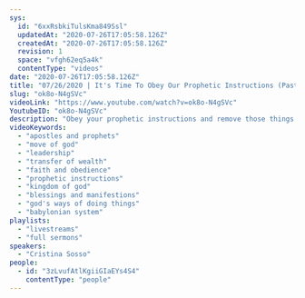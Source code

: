 ```yaml
---
sys:
  id: "6xxRsbkiTulsKma849Ssl"
  updatedAt: "2020-07-26T17:05:58.126Z"
  createdAt: "2020-07-26T17:05:58.126Z"
  revision: 1
  space: "vfgh62eq5a4k"
  contentType: "videos"
date: "2020-07-26T17:05:58.126Z"
title: "07/26/2020 | It's Time To Obey Our Prophetic Instructions (Pastor Cris Sosso)"
slug: "ok8o-N4gSVc"
videoLink: "https://www.youtube.com/watch?v=ok8o-N4gSVc"
YoutubeID: "ok8o-N4gSVc"
description: "Obey your prophetic instructions and remove those things that aren't pleasing to God, so that we can see His kingdom manifest! This sermon was delivered by Pastor Cristina Sosso at Freedom Fellowship Church International on July 26, 2020."
videoKeywords:
  - "apostles and prophets"
  - "move of god"
  - "leadership"
  - "transfer of wealth"
  - "faith and obedience"
  - "prophetic instructions"
  - "kingdom of god"
  - "blessings and manifestions"
  - "god's ways of doing things"
  - "babylonian system"
playlists:
  - "livestreams"
  - "full sermons"
speakers:
  - "Cristina Sosso"
people:
  - id: "3zLvufAtlKgiiGIaEYs4S4"
    contentType: "people"
---
```

